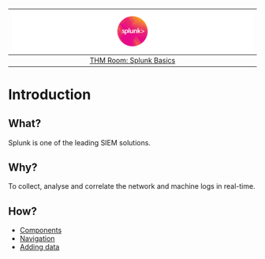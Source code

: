 | ![Splunk Basics](../../_static/images/splunk1-room-banner.png) |
|:--:|
| [THM Room: Splunk Basics](https://tryhackme.com/room/splunk101) |

# Introduction

## What?

Splunk is one of the leading SIEM solutions.

## Why?

To collect, analyse and correlate the network and machine logs in real-time.

## How?

* [Components](components.md)
* [Navigation](navigation.md)
* [Adding data](data.md)

